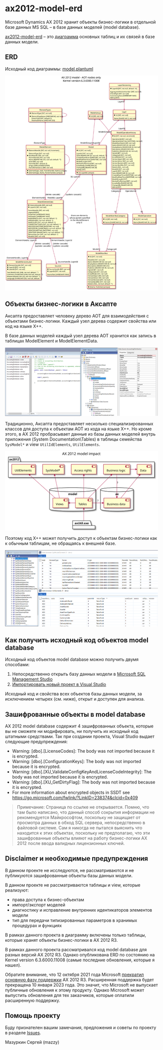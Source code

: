 ﻿# ax2012-model-erd

[project]:https://github.com/mazzy-ax/ax2012-model-erd
[license]:https://github.com/mazzy-ax/ax2012-model-erd/blob/master/LICENSE

Microsoft Dynamics AX 2012 хранит объекты бизнес-логики в отдельной базе данных MS SQL &ndash; в базе данных моделей (model database).

[ax2012-model-erd][project] &ndash; это [диаграмма](model.plantuml) основных таблиц и их связей в базе данных модели.

## ERD

Исходный код диаграммы: [model.plantuml](model.plantuml)

![ERD](media/ax2012-model-erd.svg)

## Объекты бизнес-логики в Аксапте

Аксапта предоставляет человеку дерево АОТ для взаимодействия с объектами бизнес-логики. Каждый узел дерева содержит свойства или код на языке X++.

В базе данных моделей каждый узел дерева АОТ хранится как запись в таблицах ModelElement и ModelElementData.

![AOT and properies](media/aot-and-properties.png)

Традиционно, Аксапта предоставляет несколько специализированных классов для доступа к объектам АОТ из кода на языке X++. Но кроме этого, в AX 2012 пробрасывает данные из базы данных моделей внутрь приложения (System Documentation\Tables) в таблицы семейства `SysModel*` и view `UtilIdElements`, `UtilElements`.

![AX 2012 model forwarding](media/ax2012-model-impact.svg)

Поэтому код X++ может получить доступ к объектам бизнес-логики как к обычным таблицам, не обращаясь к внешней базе.

![System views](media/system-views.png)

## Как получить исходный код объектов model database

Исходный код объектов model database можно получить двумя способами:

1. Непосредственно открыть базу данных модели в [Microsoft SQL Management Studio](https://docs.microsoft.com/en-us/sql/ssms/sql-server-management-studio-ssms)
1. [Импортировать новый проект в Visual Studio](https://docs.microsoft.com/en-us/sql/ssdt/how-to-create-a-new-database-project)

Исходный код и свойства всех объектов базы данных модели, за исключением четырех (см. ниже), открыт и доступен для анализа.

## Зашифрованные объекты в model database

AX 2012 model database содержит 4 зашифрованных объекта, которые вы не сможете ни модифировать, ни получить их исходный код штатными средствами. Так при создании проекта, Visual Studio выдает следующие предупреждения:

* Warning: [dbo].[LicenseCodes]: The body was not imported because it is encrypted.
* Warning: [dbo].[ConfigurationKeys]: The body was not imported because it is encrypted.
* Warning: [dbo].[XU_ValidateConfigKeyAndLicenseCodeIntegrity]: The body was not imported because it is encrypted.
* Warning: [dbo].[XU_GetDirtyFlag]: The body was not imported because it is encrypted.
* For more information about encrypted objects in SSDT see https://go.microsoft.com/fwlink/?LinkID=238374&clcid=0x409

> Примечание: Страница по ссылке не открывается. Помню, что там было написано, что данный способ сокрытия информации не рекомендуется Майкрософтом, поскольку не защищает от просмотра данных в обход SQL сервера, непосредственно в файловой системе. Сам я никогда не пытался выяснить что находится к этих объектах, поскольку не предполагаю, что эти зашифрованные объекты влияют на работу бизнес-логики AX 2012 после ввода валидных лицензионных ключей.

## Disclaimer и необходимые предупреждения

В данном проекте не исследуются, не рассматриваются и не публикуются зашифрованные объекты базы данных модели.

В данном проекте не рассматриваются таблицы и view, которые реализуют:

* права доступа к бизнес-объектам
* импорт/экспорт моделей
* диагностику и исправление внутренних идентикаторов элементов модели
* тип для передачи типизированных параметров в хранимых процедурах и функциях

В рамках данного проекта в диаграмму включены только таблицы, которые хранят объекты бизнес-логики в AX 2012 R3.

В рамках данного проекта рассматривался код model database для разных версий AX 2012 R3. Однако опубликована ERD по состоянию на Kernel version 6.3.6000.11008 (самые последние обновления, которые я нашел).

Обратите внимание, что 12 октября 2021 года Microsoft [прекратил основную фазу поддержки](https://docs.microsoft.com/en-us/lifecycle/products/dynamics-ax-2012-r3) AX 2012 R3. Расширенная поддержка будет прекращена 10 января 2023 года. Это значит, что Microsoft не выпускает публичные обновления к этому продукту. Однако Microsoft может выпустить обновления для тех заказчиков, которые оплатили расширенную поддержку.

## Помощь проекту

Буду признателен вашим замечания, предложения и советы по проекту в разделе [Issues](https://github.com/mazzy-ax/ax2012-model-erd/issues).

Мазуркин Сергей (mazzy)